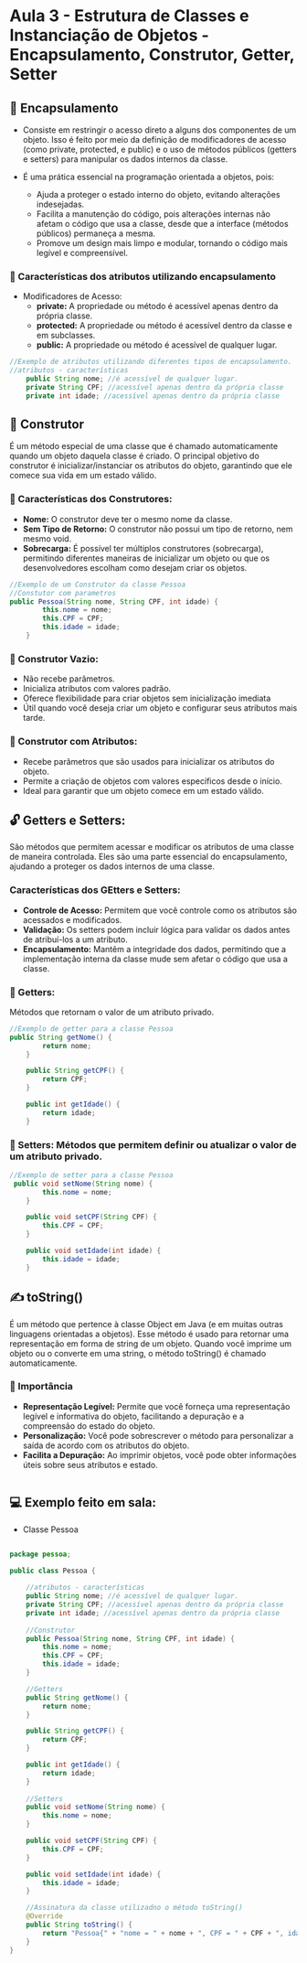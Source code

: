 # Aula 3 - Estrutura de Classes e Instanciação de Objetos - Encapsulamento, Construtor, Getter, Setter

## 💊 Encapsulamento

- Consiste em restringir o acesso direto a alguns dos componentes de um objeto. Isso é feito por meio da definição de modificadores de acesso (como private, protected, e public) e o uso de métodos públicos (getters e setters) para manipular os dados internos da classe.

- É uma prática essencial na programação orientada a objetos, pois:
  - Ajuda a proteger o estado interno do objeto, evitando alterações indesejadas.
  - Facilita a manutenção do código, pois alterações internas não afetam o código que usa a classe, desde que a interface (métodos públicos) permaneça a mesma.
  - Promove um design mais limpo e modular, tornando o código mais legível e compreensível.


### 🔐 Características dos atributos utilizando encapsulamento

- Modificadores de Acesso:
  - **private:** A propriedade ou método é acessível apenas dentro da própria classe.
  - **protected:** A propriedade ou método é acessível dentro da classe e em subclasses.
  - **public:** A propriedade ou método é acessível de qualquer lugar.
 
```Java
//Exemplo de atributos utilizando diferentes tipos de encapsulamento.
//atributos - características
    public String nome; //é acessível de qualquer lugar.
    private String CPF; //acessível apenas dentro da própria classe
    private int idade; //acessível apenas dentro da própria classe
```
 
## 🔨 Construtor

É um método especial de uma classe que é chamado automaticamente quando um objeto daquela classe é criado. O principal objetivo do construtor é inicializar/instanciar os atributos do objeto, garantindo que ele comece sua vida em um estado válido.

### 🧰 Características dos Construtores:
  - **Nome:** O construtor deve ter o mesmo nome da classe.
  - **Sem Tipo de Retorno:** O construtor não possui um tipo de retorno, nem mesmo void.
  - **Sobrecarga:** É possível ter múltiplos construtores (sobrecarga), permitindo diferentes maneiras de inicializar um objeto ou que os desenvolvedores escolham como desejam criar os objetos.

```Java
//Exemplo de um Construtor da classe Pessoa
//Constutor com parametros
public Pessoa(String nome, String CPF, int idade) {
        this.nome = nome;
        this.CPF = CPF;
        this.idade = idade;
    }
```

### 🪹 Construtor Vazio:
  - Não recebe parâmetros.
  - Inicializa atributos com valores padrão.
  - Oferece flexibilidade para criar objetos sem inicialização imediata
  - Útil quando você deseja criar um objeto e configurar seus atributos mais tarde.
### 🪺 Construtor com Atributos:
  - Recebe parâmetros que são usados para inicializar os atributos do objeto.
  - Permite a criação de objetos com valores específicos desde o início.
  - Ideal para garantir que um objeto comece em um estado válido.
  
## 🔓 Getters e Setters:

São métodos que permitem acessar e modificar os atributos de uma classe de maneira controlada. Eles são uma parte essencial do encapsulamento, ajudando a proteger os dados internos de uma classe.

### Características dos GEtters e Setters:
- **Controle de Acesso:** Permitem que você controle como os atributos são acessados e modificados.
- **Validação:** Os setters podem incluir lógica para validar os dados antes de atribuí-los a um atributo.
- **Encapsulamento:** Mantêm a integridade dos dados, permitindo que a implementação interna da classe mude sem afetar o código que usa a classe.

### 📂 Getters:
Métodos que retornam o valor de um atributo privado.

```Java
//Exemplo de getter para a classe Pessoa
public String getNome() {
        return nome;
    }

    public String getCPF() {
        return CPF;
    }

    public int getIdade() {
        return idade;
    }
```

### 📝 Setters: Métodos que permitem definir ou atualizar o valor de um atributo privado.

```Java
//Exemplo de setter para a classe Pessoa
 public void setNome(String nome) {
        this.nome = nome;
    }

    public void setCPF(String CPF) {
        this.CPF = CPF;
    }

    public void setIdade(int idade) {
        this.idade = idade;
    }
```

## ✍️ toString()

É um método que pertence à classe Object em Java (e em muitas outras linguagens orientadas a objetos). Esse método é usado para retornar uma representação em forma de string de um objeto. Quando você imprime um objeto ou o converte em uma string, o método toString() é chamado automaticamente.

### 🛑 Importância
- **Representação Legível:** Permite que você forneça uma representação legível e informativa do objeto, facilitando a depuração e a compreensão do estado do objeto.
- **Personalização:** Você pode sobrescrever o método para personalizar a saída de acordo com os atributos do objeto.
- **Facilita a Depuração:** Ao imprimir objetos, você pode obter informações úteis sobre seus atributos e estado.

```Java
```

## 💻 Exemplo feito em sala:
- Classe Pessoa
```Java

package pessoa;

public class Pessoa {
    
    //atributos - características
    public String nome; //é acessível de qualquer lugar.
    private String CPF; //acessível apenas dentro da própria classe
    private int idade; //acessível apenas dentro da própria classe
    
    //Construtor
    public Pessoa(String nome, String CPF, int idade) {
        this.nome = nome;
        this.CPF = CPF;
        this.idade = idade;
    }

    //Getters
    public String getNome() {
        return nome;
    }

    public String getCPF() {
        return CPF;
    }

    public int getIdade() {
        return idade;
    }
    
    //Setters
    public void setNome(String nome) {
        this.nome = nome;
    }

    public void setCPF(String CPF) {
        this.CPF = CPF;
    }

    public void setIdade(int idade) {
        this.idade = idade;
    }

    //Assinatura da classe utilizadno o método toString()
    @Override
    public String toString() {
        return "Pessoa{" + "nome = " + nome + ", CPF = " + CPF + ", idade = " + idade + '}';
    } 
}
```
